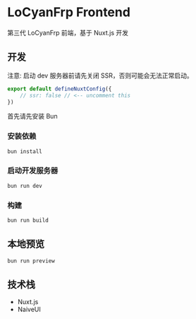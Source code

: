 # LoCyanFrp Frontend

第三代 LoCyanFrp 前端，基于 Nuxt.js 开发

## 开发

注意: 启动 dev 服务器前请先关闭 SSR，否则可能会无法正常启动。

```ts
export default defineNuxtConfig({
    // ssr: false // <-- uncomment this
})
```

首先请先安装 Bun

### 安装依赖

```bash
bun install
```

### 启动开发服务器

```bash
bun run dev
```

### 构建

```bash
bun run build
```

## 本地预览

```bash
bun run preview
```

## 技术栈

- Nuxt.js
- NaiveUI
